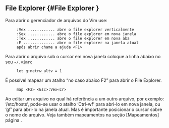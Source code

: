 File Explorer  {#File Explorer }
--------------

Para abrir o gerenciador de arquivos do Vim use:

         :Vex ............ abre o file explorer verticalmente
         :Sex ............ abre o file explorer em nova janela
         :Tex ............ abre o file explorer em nova aba
         :E .............. abre o file explorer na janela atual
         após abrir chame a ajuda <F1>

Para abrir o arquivo sob o cursor em nova janela coloque a linha abaixo
no seu `~/.vimrc`

         let g:netrw_altv = 1

É possível mapear um atalho “no caso abaixo F2” para abrir o File
Explorer.

         map <F2> <Esc>:Vex<cr>

Ao editar um arquivo no qual há referência a um outro arquivo, por
exemplo: ‘/etc/hosts’, pode-se usar o atalho ‘Ctrl-wf’ para abri-lo em nova janela, ou ‘gf’ para abri-lo
na janela atual. Mas é importante posicionar o cursor sobre o nome do
arquivo. Veja também mapeamentos na seção [Mapeamentos] página .
